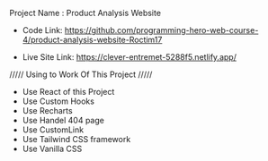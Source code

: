 Project Name : Product Analysis Website
* Code Link: https://github.com/programming-hero-web-course-4/product-analysis-website-Roctim17

* Live Site Link: https://clever-entremet-5288f5.netlify.app/

///// Using to Work Of This Project /////

* Use React of this Project
* Use Custom Hooks
* Use Recharts 
* Use Handel 404 page
* Use CustomLink
* Use Tailwind CSS framework
* Use Vanilla CSS 